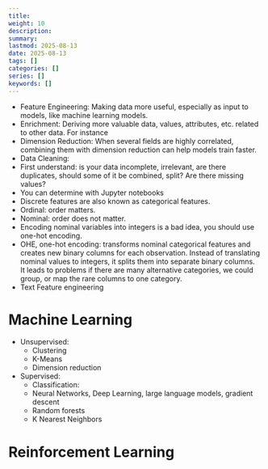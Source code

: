 ```yaml
---
title: 
weight: 10
description: 
summary: 
lastmod: 2025-08-13
date: 2025-08-13
tags: []
categories: []
series: []
keywords: []
---
```


- Feature Engineering: Making data more useful, especially as input to models, like machine learning models.
- Enrichment: Deriving more valuable data, values, attributes, etc. related to other data.  For instance
- Dimension Reduction: When several fields are highly correlated, combining them with dimension reduction can help models train faster.
- Data Cleaning:
- First understand: is your data incomplete, irrelevant, are there duplicates, should some of it be combined, split?  Are there missing values?
- You can determine with Jupyter notebooks
- Discrete features are also known as categorical features.
- Ordinal: order matters.
- Nominal: order does not matter.
- Encoding nominal variables into integers is a bad idea, you should use one-hot encoding.
- OHE, one-hot encoding: transforms nominal categorical features and creates new binary columns for each observation. 
  Instead of translating nominal values to integers, it splits them into separate binary columns.  
  It leads to problems if there are many alternative categories, we could group, or map the rare columns to one category.
- Text Feature engineering

# Machine Learning

- Unsupervised:
  - Clustering
  - K-Means
  - Dimension reduction
- Supervised:
  - Classification:
  - Neural Networks, Deep Learning, large language models, gradient descent
  - Random forests
  - K Nearest Neighbors

# Reinforcement Learning